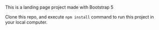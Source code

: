 This is a landing page project made with Bootstrap 5

Clone this repo, and execute ```npm install``` command to run this project in your local computer.